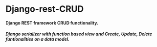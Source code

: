 # Django-rest-CRUD
<h4>Django REST framework CRUD functionality.</h4>
<h5>Django serializer with function based view and Create, Update, Delete funtionalities on a data model.</h5>

